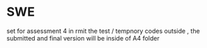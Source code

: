 # SWE
set for assessment 4 in rmit 
the test / tempnory codes outside , the submitted and final version will be inside of A4 folder
